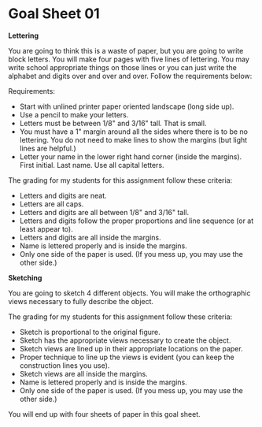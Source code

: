 # Goal Sheet 01

**Lettering**

You are going to think this is a waste of paper, but you are going to write block letters.  You will make four pages with five lines of lettering.  You may write school appropriate things on those lines or you can just write the alphabet and digits over and over and over.  Follow the requirements below:

Requirements:

* Start with unlined printer paper oriented landscape (long side up).
* Use a pencil to make your letters.
* Letters must be between 1/8" and 3/16" tall.  That is small.
* You must have a 1" margin around all the sides where there is to be no lettering.  You do not need to make lines to show the margins (but light lines are helpful.)
* Letter your name in the lower right hand corner (inside the margins).  First initial.  Last name.  Use all capital letters.

The grading for my students for this assignment follow these criteria:

* Letters and digits are neat.
* Letters are all caps.
* Letters and digits are all between 1/8" and 3/16" tall.
* Letters and digits follow the proper proportions and line sequence (or at least appear to).
* Letters and digits are all inside the margins.
* Name is lettered properly and is inside the margins.
* Only one side of the paper is used.  (If you mess up, you may use the other side.)

**Sketching**

You are going to sketch 4 different objects.  You will make the orthographic views necessary to fully describe the object.

The grading for my students for this assignment follow these criteria:

* Sketch is proportional to the original figure.
* Sketch has the appropriate views necessary to create the object.
* Sketch views are lined up in their appropriate locations on the paper.
* Proper technique to line up the views is evident (you can keep the construction lines you use).
* Sketch views are all inside the margins.
* Name is lettered properly and is inside the margins.
* Only one side of the paper is used.  (If you mess up, you may use the other side.)

You will end up with four sheets of paper in this goal sheet.
